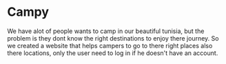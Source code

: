 # Campy

We have alot of  people wants to camp in our beautiful tunisia, but the problem is  they dont know the right destinations to enjoy there journey. So we created a website that helps campers to go to there right places also there locations, only the user need to log in if he doesn't have an account.
